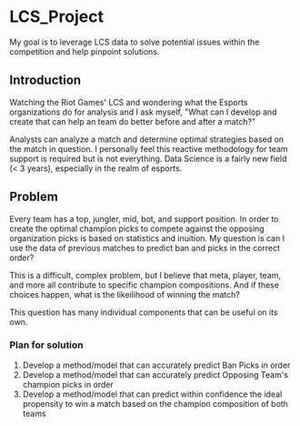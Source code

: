 # LCS_Project
My goal is to leverage LCS data to solve potential issues within the competition and help pinpoint solutions. 

## Introduction
Watching the Riot Games' LCS and wondering what the Esports organizations do for analysis and I ask myself, "What can I develop and create that can help an team do better before and after a match?" 

Analysts can analyze a match and determine optimal strategies based on the match in question. I personally feel this reactive methodology for team support is required but is not everything. Data Science is a fairly new field (< 3 years), especially in the realm of esports.

## Problem
Every team has a top, jungler, mid, bot, and support position. In order to create the optimal champion picks to compete against the opposing organization picks is based on statistics and inuition. My question is can I use the data of previous matches to predict ban and picks in the correct order?

This is a difficult, complex problem, but I believe that meta, player, team, and more all contribute to specific champion compositions. And if these choices happen, what is the likeilihood of winning the match?

This question has many individual components that can be useful on its own. 

### Plan for solution
1. Develop a method/model that can accurately predict Ban Picks in order 
2. Develop a method/model that can accurately predict Opposing Team's champion picks in order
3. Develop a method/model that can predict within confidence the ideal propensity to win a match based on the champion composition of both teams

